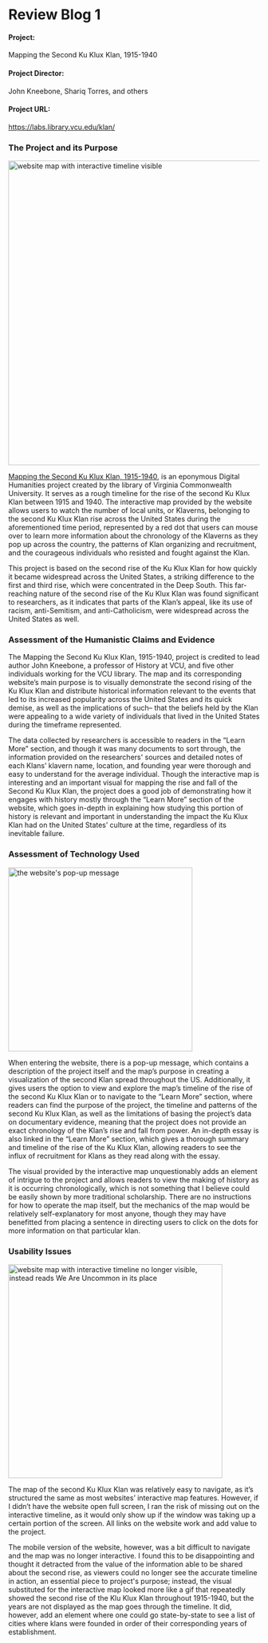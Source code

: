 # Review Blog 1

#### Project:
Mapping the Second Ku Klux Klan, 1915-1940

#### Project Director:
John Kneebone, Shariq Torres, and others

#### Project URL:
https://labs.library.vcu.edu/klan/ 

### The Project and its Purpose
<img width="611" alt="website map with interactive timeline visible" src="https://user-images.githubusercontent.com/112186152/191649770-c5248ecb-d415-4c5b-99b2-ed104cee7dfc.png">

[Mapping the Second Ku Klux Klan, 1915-1940](https://labs.library.vcu.edu/klan/), is an eponymous Digital Humanities project created by the library of Virginia Commonwealth University. It serves as a rough timeline for the rise of the second Ku Klux Klan between 1915 and 1940. The interactive map provided by the website allows users to watch the number of local units, or Klaverns, belonging to the second Ku Klux Klan rise across the United States during the aforementioned time period, represented by a red dot that users can mouse over to learn more information about the chronology of the Klaverns as they pop up across the country, the patterns of Klan organizing and recruitment, and the courageous individuals who resisted and fought against the Klan. 

This project is based on the second rise of the Ku Klux Klan for how quickly it became widespread across the United States, a striking difference to the first and third rise, which were concentrated in the Deep South. This far-reaching nature of the second rise of the Ku Klux Klan was found significant to researchers, as it indicates that parts of the Klan’s appeal, like its use of racism, anti-Semitism, and anti-Catholicism, were widespread across the United States as well. 

### Assessment of the Humanistic Claims and Evidence

The Mapping the Second Ku Klux Klan, 1915-1940, project is credited to lead author John Kneebone, a professor of History at VCU, and five other individuals working for the VCU library. The map and its corresponding website’s main purpose is to visually demonstrate the second rising of the Ku Klux Klan and distribute historical information relevant to the events that led to its increased popularity across the United States and its quick demise, as well as the implications of such– that the beliefs held by the Klan were appealing to a wide variety of individuals that lived in the United States during the timeframe represented. 

The data collected by researchers is accessible to readers in the “Learn More” section, and though it was many documents to sort through, the information provided on the researchers' sources and detailed notes of each Klans’ klavern name, location, and founding year were thorough and easy to understand for the average individual. Though the interactive map is interesting and an important visual for mapping the rise and fall of the Second Ku Klux Klan, the project does a good job of demonstrating how it engages with history mostly through the “Learn More” section of the website, which goes in-depth in explaining how studying this portion of history is relevant and important in understanding the impact the Ku Klux Klan had on the United States’ culture at the time, regardless of its inevitable failure. 

### Assessment of Technology Used 
<img width="369" alt="the website's pop-up message" src="https://user-images.githubusercontent.com/112186152/191648499-dedbaef8-9f73-4d44-a2d7-270d0320a072.png">

When entering the website, there is a pop-up message, which contains a description of the project itself and the map’s purpose in creating a visualization of the second Klan spread throughout the US. Additionally, it gives users the option to view and explore the map’s timeline of the rise of the second Ku Klux Klan or to navigate to the “Learn More” section, where readers can find the purpose of the project, the timeline and patterns of the second Ku Klux Klan, as well as the limitations of basing the project’s data on documentary evidence, meaning that the project does not provide an exact chronology of the Klan’s rise and fall from power. An in-depth essay is also linked in the “Learn More” section, which gives a thorough summary and timeline of the rise of the Ku Klux Klan, allowing readers to see the influx of recruitment for Klans as they read along with the essay. 

The visual provided by the interactive map unquestionably adds an element of intrigue to the project and allows readers to view the making of history as it is occurring chronologically, which is not something that I believe could be easily shown by more traditional scholarship. There are no instructions for how to operate the map itself, but the mechanics of the map would be relatively self-explanatory for most anyone, though they may have benefitted from placing a sentence in directing users to click on the dots for more information on that particular klan. 

### Usability Issues
<img width="429" alt="website map with interactive timeline no longer visible, instead reads We Are Uncommon in its place" src="https://user-images.githubusercontent.com/112186152/191650075-b2161bd7-798f-444d-bbd1-bc77e536113e.png">

The map of the second Ku Klux Klan was relatively easy to navigate, as it’s structured the same as most websites’ interactive map features. However, if I didn’t have the website open full screen, I ran the risk of missing out on the interactive timeline, as it would only show up if the window was taking up a certain portion of the screen. All links on the website work and add value to the project. 

The mobile version of the website, however, was a bit difficult to navigate and the map was no longer interactive. I found this to be disappointing and thought it detracted from the value of the information able to be shared about the second rise, as viewers could no longer see the accurate timeline in action, an essential piece to project's purpose; instead, the visual substituted for the interactive map looked more like a gif that repeatedly showed the second rise of the Klu Klux Klan throughout 1915-1940, but the years are not displayed as the map goes through the timeline. It did, however, add an element where one could go state-by-state to see a list of cities where klans were founded in order of their corresponding years of establishment.
